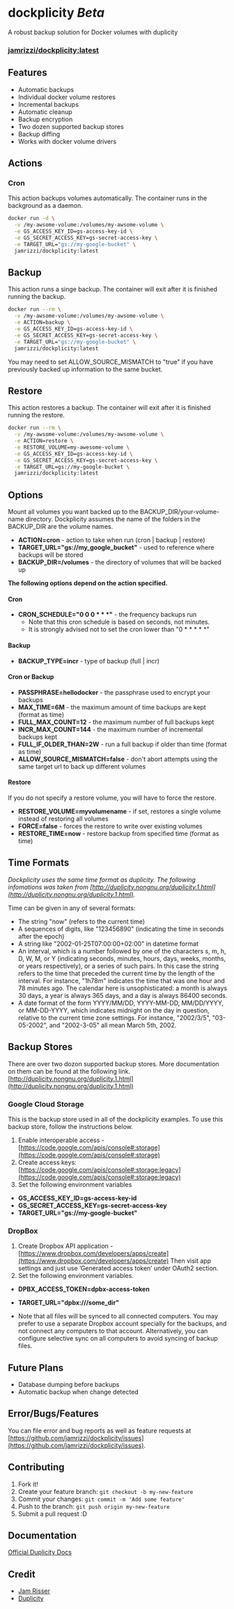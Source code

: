 # dockplicity _Beta_
A robust backup solution for Docker volumes with duplicity

### [jamrizzi/dockplicity:latest](https://hub.docker.com/r/jamrizzi/dockplicity/)

## Features
* Automatic backups
* Individual docker volume restores
* Incremental backups
* Automatic cleanup
* Backup encryption
* Two dozen supported backup stores
* Backup diffing
* Works with docker volume drivers

## Actions

### Cron
This action backups volumes automatically. The container runs in the background as a daemon.
```sh
docker run -d \
  -v /my-awsome-volume:/volumes/my-awsome-volume \
  -e GS_ACCESS_KEY_ID=gs-access-key-id \
  -e GS_SECRET_ACCESS_KEY=gs-secret-access-key \
  -e TARGET_URL="gs://my-google-bucket" \
  jamrizzi/dockplicity:latest
```

## Backup
This action runs a singe backup. The container will exit after it is finished running the backup.
```sh
docker run --rm \
  -v /my-awsome-volume:/volumes/my-awsome-volume \
  -e ACTION=backup \
  -e GS_ACCESS_KEY_ID=gs-access-key-id \
  -e GS_SECRET_ACCESS_KEY=gs-secret-access-key \
  -e TARGET_URL="gs://my-google-bucket" \
  jamrizzi/dockplicity:latest
```
You may need to set ALLOW_SOURCE_MISMATCH to "true" if you have previously backed up information to the same bucket.

## Restore
This action restores a backup. The container will exit after it is finished running the restore.
```sh
docker run --rm \
  -v /my-awsome-volume:/volumes/my-awsome-volume \
  -e ACTION=restore \
  -e RESTORE_VOLUME=my-awesome-volume \
  -e GS_ACCESS_KEY_ID=gs-access-key-id \
  -e GS_SECRET_ACCESS_KEY=gs-secret-access-key \
  -e TARGET_URL=gs://my-google-bucket \
  jamrizzi/dockplicity:latest
```

## Options
Mount all volumes you want backed up to the BACKUP_DIR/your-volume-name directory. Dockplicity assumes the name of the folders in the BACKUP_DIR are the volume names.
* __ACTION=cron__ - action to take when run (cron | backup | restore)
* __TARGET_URL="gs://my_google_bucket"__ - used to reference where backups will be stored
* __BACKUP_DIR=/volumes__ - the directory of volumes that will be backed up

__The following options depend on the action specified.__

#### Cron
* __CRON_SCHEDULE="0 0 0 &ast; &ast; &ast;"__ - the frequency backups run
  * Note that this cron schedule is based on seconds, not minutes.
  * It is strongly advised not to set the cron lower than "0 &ast; &ast; &ast; &ast; &ast;"
  
#### Backup
* __BACKUP_TYPE=incr__ - type of backup (full | incr)

#### Cron or Backup
* __PASSPHRASE=hellodocker__ - the passphrase used to encrypt your backups
* __MAX_TIME=6M__ - the maximum amount of time backups are kept (format as time)
* __FULL_MAX_COUNT=12__ - the maximum number of full backups kept
* __INCR_MAX_COUNT=144__ - the maximum number of incremental backups kept
* __FULL_IF_OLDER_THAN=2W__ - run a full backup if older than time (format as time)
* __ALLOW_SOURCE_MISMATCH=false__ - don't abort attempts using the same target url to back up different volumes

#### Restore
If you do not specify a restore volume, you will have to force the restore.

* __RESTORE_VOLUME=myvolumename__ - if set, restores a single volume instead of restoring all volumes
* __FORCE=false__ - forces the restore to write over existing volumes
* __RESTORE_TIME=now__ - restore backup from specified time (format as time)

## Time Formats
_Dockplicity uses the same time format as duplicity.  The following infomations was taken from [http://duplicity.nongnu.org/duplicity.1.html](http://duplicity.nongnu.org/duplicity.1.html)._

Time can be given in any of several formats:
* The string "now" (refers to the current time)
* A sequences of digits, like "123456890" (indicating the time in seconds after the epoch)
* A string like "2002-01-25T07:00:00+02:00" in datetime format
* An interval, which is a number followed by one of the characters s, m, h, D, W, M, or Y (indicating seconds, minutes, hours, days, weeks, months, or years respectively), or a series of such pairs. In this case the string refers to the time that preceded the current time by the length of the interval. For instance, "1h78m" indicates the time that was one hour and 78 minutes ago. The calendar here is unsophisticated: a month is always 30 days, a year is always 365 days, and a day is always 86400 seconds.
* A date format of the form YYYY/MM/DD, YYYY-MM-DD, MM/DD/YYYY, or MM-DD-YYYY, which indicates midnight on the day in question, relative to the current time zone settings. For instance, "2002/3/5", "03-05-2002", and "2002-3-05" all mean March 5th, 2002.

## Backup Stores
There are over two dozon supported backup stores. More documentation on them can be found at the following link.
[http://duplicity.nongnu.org/duplicity.1.html](http://duplicity.nongnu.org/duplicity.1.html)

### Google Cloud Storage
This is the backup store used in all of the dockplicity examples. To use this backup store, follow the instructions below.
1. Enable interoperable access - [https://code.google.com/apis/console#:storage](https://code.google.com/apis/console#:storage)
2. Create access keys: [https://code.google.com/apis/console#:storage:legacy](https://code.google.com/apis/console#:storage:legacy)
3. Set the following environment variables
* __GS_ACCESS_KEY_ID=gs-access-key-id__
* __GS_SECRET_ACCESS_KEY=gs-secret-access-key__
* __TARGET_URL="gs://my-google-bucket"__

### DropBox
1. Create Dropbox API application - [https://www.dropbox.com/developers/apps/create](https://www.dropbox.com/developers/apps/create)
Then visit app settings and just use ’Generated access token’ under OAuth2 section.
2. Set the following environment variables.
* __DPBX_ACCESS_TOKEN=dpbx-access-token__
* __TARGET_URL="dpbx:///some_dir"__

* Note that all files will be synced to all connected computers. You may prefer to use a separate Dropbox account specially for the backups, and not connect any computers to that account. Alternatively, you can configure selective sync on all computers to avoid syncing of backup files.

## Future Plans
* Database dumping before backups
* Automatic backup when change detected

## Error/Bugs/Features
You can file error and bug reports as well as feature requests at [https://github.com/jamrizzi/dockplicity/issues](https://github.com/jamrizzi/dockplicity/issues).

## Contributing
1. Fork it!
2. Create your feature branch: `git checkout -b my-new-feature`
3. Commit your changes: `git commit -m 'Add some feature'`
4. Push to the branch: `git push origin my-new-feature`
5. Submit a pull request :D

## Documentation
[Official Duplicity Docs](http://duplicity.nongnu.org/duplicity.1.html)

## Credit
* [Jam Risser](https://github.com/jamrizzi)
* [Duplicity](http://duplicity.nongnu.org/)
